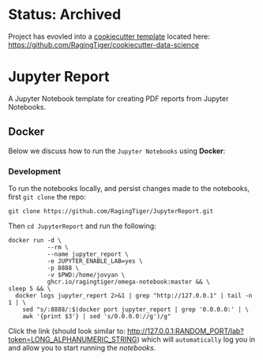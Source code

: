 # Status: Archived
Project has evovled into a [cookiecutter template](https://github.com/cookiecutter/cookiecutter) located here: https://github.com/RagingTiger/cookiecutter-data-science

# Jupyter Report
A Jupyter Notebook template for creating PDF reports from Jupyter Notebooks.

## Docker
Below we discuss how to run the `Jupyter Notebooks` using **Docker**:

### Development
To run the notebooks locally, and persist changes made to the notebooks, first
`git clone` the repo:
```
git clone https://github.com/RagingTiger/JupyterReport.git
```
Then `cd JupyterReport` and run the following:
```
docker run -d \
           --rm \
           --name jupyter_report \
           -e JUPYTER_ENABLE_LAB=yes \
           -p 8888 \
           -v $PWD:/home/jovyan \
           ghcr.io/ragingtiger/omega-notebook:master && \
sleep 5 && \
  docker logs jupyter_report 2>&1 | grep "http://127.0.0.1" | tail -n 1 | \
    sed "s/:8888/:$(docker port jupyter_report | grep '0.0.0.0:' | \
    awk '{print $3'} | sed 's/0.0.0.0://g')/g"
```
Click the link (should look similar to:
http://127.0.0.1:RANDOM_PORT/lab?token=LONG_ALPHANUMERIC_STRING) which will
`automatically` log you in and allow you to start running the *notebooks*.
